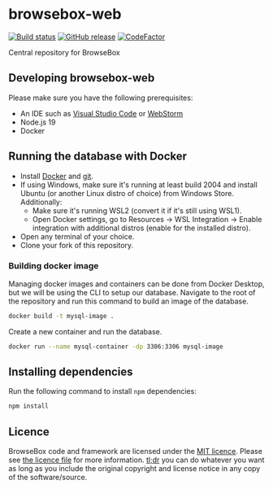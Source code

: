 # browsebox-web 

[![Build status](https://github.com/browsebox/browsebox-web/actions/workflows/ci.yml/badge.svg?branch=master&event=push)](https://github.com/browsebox/browsebox-web/actions/workflows/ci.yml)
[![GitHub release](https://img.shields.io/github/release/browsebox/browsebox-web.svg)](https://github.com/browsebox/browsebox-web/releases/latest)
[![CodeFactor](https://www.codefactor.io/repository/github/browsebox/browsebox-web/badge)](https://www.codefactor.io/repository/github/browsebox/browsebox-web)

Central repository for BrowseBox

## Developing browsebox-web

Please make sure you have the following prerequisites:

- An IDE such as [Visual Studio Code](https://code.visualstudio.com/download) or [WebStorm](https://www.jetbrains.com/webstorm/)
- Node.js 19
- Docker

## Running the database with Docker

- Install [Docker](https://www.docker.com/community-edition) and [git](https://git-scm.com).
- If using Windows, make sure it's running at least build 2004 and install Ubuntu (or another Linux distro of choice) from Windows Store. Additionally:
  - Make sure it's running WSL2 (convert it if it's still using WSL1).
  - Open Docker settings, go to Resources → WSL Integration → Enable integration with additional distros (enable for the installed distro).
- Open any terminal of your choice.
- Clone your fork of this repository.

### Building docker image

Managing docker images and containers can be done from Docker Desktop, but we will be using the CLI to setup our database.
Navigate to the root of the repository and run this command to build an image of the database.

```bash
docker build -t mysql-image .
```

Create a new container and run the database.

```bash
docker run --name mysql-container -dp 3306:3306 mysql-image
```

## Installing dependencies

Run the following command to install `npm` dependencies:

```bash
npm install
```

## Licence

BrowseBox code and framework are licensed under the [MIT licence](https://opensource.org/licenses/MIT). Please see [the licence file](LICENCE) for more information. [tl;dr](https://tldrlegal.com/license/mit-license) you can do whatever you want as long as you include the original copyright and license notice in any copy of the software/source.
